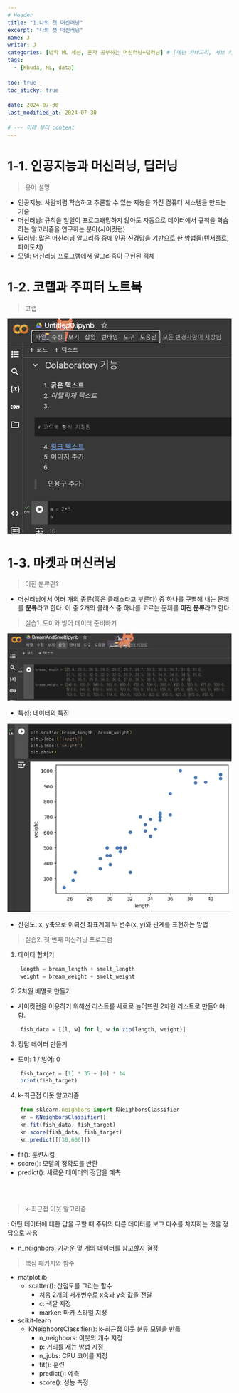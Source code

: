 ```yaml
---
# Header
title: "1.나의 첫 머신러닝"
excerpt: "나의 첫 머신러닝"
name: J
writer: J
categories: [방학 ML 세션, 혼자 공부하는 머신러닝+딥러닝] # [메인 카테고리, 서브 카테고리]
tags:
  - [Khuda, ML, data]

toc: true
toc_sticky: true

date: 2024-07-30
last_modified_at: 2024-07-30

# --- 아래 부터 content
---
```


# 1-1. 인공지능과 머신러닝, 딥러닝
> 용어 설명
* 인공지능: 사람처럼 학습하고 추론할 수 있는 지능을 가진 컴퓨터 시스템을 만드는 기술<br>
* 머신러닝: 규칙을 일일이 프로그래밍하지 않아도 자동으로 데이터에서 규칙을 학습하는 알고리즘을 연구하는 분야(사이킷런)<br>
* 딥러닝: 많은 머신러닝 알고리즘 중에 인공 신경망을 기반으로 한 방법들(텐서플로, 파이토치)
* 모델: 머신러닝 프로그램에서 알고리즘이 구현된 객체

# 1-2. 코랩과 주피터 노트북
> 코랩

![alt text](/assets/img/image-2.png)

# 1-3. 마켓과 머신러닝
> 이진 분류란?
* 머신러닝에서 여러 개의 종류(혹은 클래스라고 부른다) 중 하나를 구별해 내는 문제를 **분류**라고 한다. 이 중 2개의 클래스 중 하나를 고르는 문제를 **이진 분류**라고 한다.<br>

> 실습1. 도미와 빙어 데이터 준비하기

![alt text](/assets/img/image-3.png)
* 특성: 데이터의 특징<br>

![alt text](/assets/img/image-4.png)
* 산점도: x, y축으로 이뤄진 좌표계에 두 변수(x, y)와 관계를 표현하는 방법

> 실습2. 첫 번째 머신러닝 프로그램
1. 데이터 합치기<br>

```js
    length = bream_length + smelt_length
    weight = bream_weight + smelt_weight
```
2. 2차원 배열로 만들기<br>
- 사이킷런을 이용하기 위해선 리스트를 세로로 늘어뜨린 2차원 리스트로 만들어야함.<br>

```js
    fish_data = [[l, w] for l, w in zip(length, weight)]
```

3. 정답 데이터 만들기<br>
- 도미: 1 / 빙어: 0<br>
```js
    fish_target = [1] * 35 + [0] * 14
    print(fish_target)
```

4. k-최근접 이웃 알고리즘
```js
    from sklearn.neighbors import KNeighborsClassifier
    kn = KNeighborsClassifier()
    kn.fit(fish_data, fish_target)
    kn.score(fish_data, fish_target)
    kn.predict([[30,600]])
```
- fit(): 훈련시킴
- score(): 모델의 정확도를 반환
- predict(): 새로운 데이터의 정답을 예측
<br>
<br>

> k-최근접 이웃 알고리즘

: 어떤 데이터에 대한 답을 구할 때 주위의 다른 데이터를 보고 다수를 차지하는 것을 정답으로 사용

- n_neighbors: 가까운 몇 개의 데이터를 참고할지 결정

> 핵심 패키지와 함수
- matplotlib
    - scatter(): 산점도를 그리는 함수
        - 처음 2개의 매개변수로 x축과 y축 값을 전달
        - c: 색깔 지정
        - marker: 마커 스타일 지정
- scikit-learn
    - KNeighborsClassifier(): k-최근접 이웃 분류 모델을 만듦
        - n_neighbors: 이웃의 개수 지정
        - p: 거리를 재는 방법 지정
        - n_jobs: CPU 코어를 지정
        - fit(): 훈련
        - predict(): 예측
        - score(): 성능 측정
